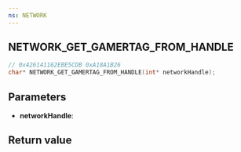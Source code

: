```yaml
---
ns: NETWORK
---
```

## NETWORK_GET_GAMERTAG_FROM_HANDLE

```c
// 0x426141162EBE5CDB 0xA18A1B26
char* NETWORK_GET_GAMERTAG_FROM_HANDLE(int* networkHandle);
```


## Parameters
* **networkHandle**: 

## Return value
